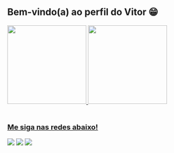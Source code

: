 ## Bem-vindo(a) ao perfil do Vitor 😁

 <div>
   <a href="https://github.com/Vitor-Lc">
   <img height="180em" src="https://github-readme-stats.vercel.app/api?username=Vitor-Lc&show_icons=true&theme=tokyonight&include_all_commits=true&count_private=true"/>
   <img height="180em" src="https://github-readme-stats.vercel.app/api/top-langs/?username=Vitor-Lc&layout=compact&langs_count=6&theme=tokyonight"/>
</div>
    

</div>
 
<br>
 
### Me siga nas redes abaixo!
 
<div> 
  <a href="https://www.instagram.com/vittinxzlc?igsh=ZmRxODFzYXhnaTg1&utm_source=qr" target="_blank"><img src="https://img.shields.io/badge/-Instagram-%23E4405F?style=for-the-badge&logo=instagram&logoColor=white" target="_blank"></a>
  <a href = "vitorrlicheski@gmail.com"><img src="https://img.shields.io/badge/-Gmail-%23333?style=for-the-badge&logo=gmail&logoColor=white" target="_blank"></a>
  <a href="link aqui" target="_blank"><img src="https://img.shields.io/badge/-LinkedIn-%230077B5?style=for-the-badge&logo=linkedin&logoColor=white" target="_blank"></a>
</div>
